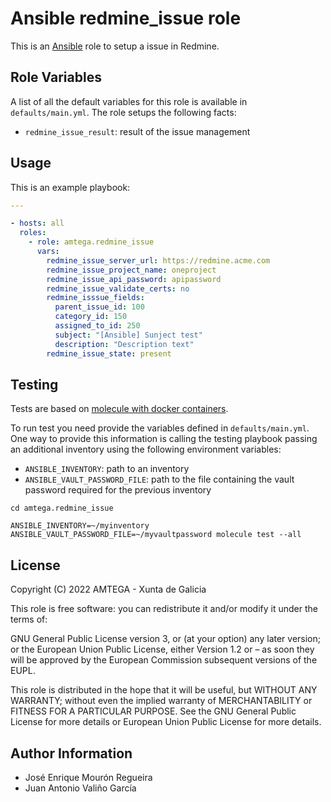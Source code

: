 # Ansible redmine_issue role

This is an [Ansible](http://www.ansible.com) role to setup a issue in Redmine.

## Role Variables

A list of all the default variables for this role is available in `defaults/main.yml`. The role setups the following facts:

- `redmine_issue_result`: result of the issue management

## Usage

This is an example playbook:

```yaml
---

- hosts: all
  roles:
    - role: amtega.redmine_issue
      vars:
        redmine_issue_server_url: https://redmine.acme.com
        redmine_issue_project_name: oneproject
        redmine_issue_api_password: apipassword
        redmine_issue_validate_certs: no       
        redmine_isssue_fields:
          parent_issue_id: 100
          category_id: 150
          assigned_to_id: 250
          subject: "[Ansible] Sunject test"
          description: "Description text"
        redmine_issue_state: present

```

## Testing

Tests are based on [molecule with docker containers](https://molecule.readthedocs.io/en/latest/installation.html).

To run test you need provide the variables defined in `defaults/main.yml`. One way to provide this information is calling the testing playbook passing an additional inventory using the following environment variables:

- `ANSIBLE_INVENTORY`: path to an inventory
- `ANSIBLE_VAULT_PASSWORD_FILE`: path to the file containing the vault password required for the previous inventory

```shell
cd amtega.redmine_issue

ANSIBLE_INVENTORY=~/myinventory ANSIBLE_VAULT_PASSWORD_FILE=~/myvaultpassword molecule test --all
```

## License

Copyright (C) 2022 AMTEGA - Xunta de Galicia

This role is free software: you can redistribute it and/or modify it under the terms of:

GNU General Public License version 3, or (at your option) any later version; or the European Union Public License, either Version 1.2 or – as soon they will be approved by the European Commission ­subsequent versions of the EUPL.

This role is distributed in the hope that it will be useful, but WITHOUT ANY WARRANTY; without even the implied warranty of MERCHANTABILITY or FITNESS FOR A PARTICULAR PURPOSE.  See the GNU General Public License for more details or European Union Public License for more details.

## Author Information

- José Enrique Mourón Regueira
- Juan Antonio Valiño García
